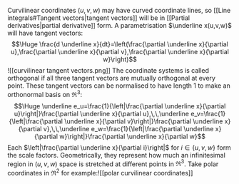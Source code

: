 
Curvilinear coordinates $(u,v,w)$ may have curved coordinate lines, so [[Line integrals#Tangent vectors|tangent vectors]] will be in [[Partial derivatives|partial derivative]] form. A parametrisation $\underline x(u,v,w)$ will have tangent vectors:$$\Huge \frac{d \underline x}{dt}=\left(\frac{\partial \underline x}{\partial u},\frac{\partial \underline x}{\partial v},\frac{\partial \underline x}{\partial w}\right)$$![[curvilinear tangent vectors.png]]
The coordinate systems is called orthogonal if all three tangent vectors are mutually orthogonal at every point. These tangent vectors can be normalised to have length $1$ to make an orthonormal basis on $\Re^3$:$$\Huge \underline e_u=\frac{1}{\left|\frac{\partial \underline x}{\partial u}\right|}\frac{\partial \underline x}{\partial u},\,\,\underline e_v=\frac{1}{\left|\frac{\partial \underline x}{\partial v}\right|}\frac{\partial \underline x}{\partial v},\,\,\underline e_w=\frac{1}{\left|\frac{\partial \underline x}{\partial w}\right|}\frac{\partial \underline x}{\partial w}$$Each $\left|\frac{\partial \underline x}{\partial i}\right|$ for $i\in\{u,v,w\}$ form the scale factors. Geometrically, they represent how much an infinitesimal region in $(u,v,w)$ space is stretched at different points in $\Re^3$. Take polar coordinates in $\Re^2$ for example:![[polar curvilinear coordinates]]
